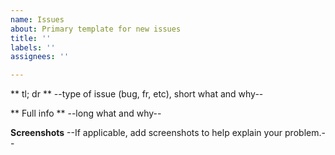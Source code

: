 ```yaml
---
name: Issues
about: Primary template for new issues
title: ''
labels: ''
assignees: ''

---
```


** tl; dr **
--type of issue (bug, fr, etc), short what and why--

** Full info **
--long what and why--

**Screenshots**
--If applicable, add screenshots to help explain your problem.--
